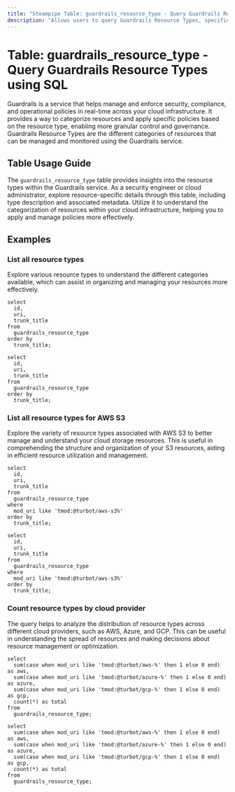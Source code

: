 ```yaml
---
title: "Steampipe Table: guardrails_resource_type - Query Guardrails Resource Types using SQL"
description: "Allows users to query Guardrails Resource Types, specifically providing details on the resource type, description, and associated metadata. It offers insights into the resource categorization and description used within the Guardrails service."
---
```


# Table: guardrails_resource_type - Query Guardrails Resource Types using SQL

Guardrails is a service that helps manage and enforce security, compliance, and operational policies in real-time across your cloud infrastructure. It provides a way to categorize resources and apply specific policies based on the resource type, enabling more granular control and governance. Guardrails Resource Types are the different categories of resources that can be managed and monitored using the Guardrails service.

## Table Usage Guide

The `guardrails_resource_type` table provides insights into the resource types within the Guardrails service. As a security engineer or cloud administrator, explore resource-specific details through this table, including type description and associated metadata. Utilize it to understand the categorization of resources within your cloud infrastructure, helping you to apply and manage policies more effectively.

## Examples

### List all resource types
Explore various resource types to understand the different categories available, which can assist in organizing and managing your resources more effectively.

```sql+postgres
select
  id,
  uri,
  trunk_title
from
  guardrails_resource_type
order by
  trunk_title;
```

```sql+sqlite
select
  id,
  uri,
  trunk_title
from
  guardrails_resource_type
order by
  trunk_title;
```

### List all resource types for AWS S3
Explore the variety of resource types associated with AWS S3 to better manage and understand your cloud storage resources. This is useful in comprehending the structure and organization of your S3 resources, aiding in efficient resource utilization and management.

```sql+postgres
select
  id,
  uri,
  trunk_title
from
  guardrails_resource_type
where
  mod_uri like 'tmod:@turbot/aws-s3%'
order by
  trunk_title;
```

```sql+sqlite
select
  id,
  uri,
  trunk_title
from
  guardrails_resource_type
where
  mod_uri like 'tmod:@turbot/aws-s3%'
order by
  trunk_title;
```

### Count resource types by cloud provider
The query helps to analyze the distribution of resource types across different cloud providers, such as AWS, Azure, and GCP. This can be useful in understanding the spread of resources and making decisions about resource management or optimization.

```sql+postgres
select
  sum(case when mod_uri like 'tmod:@turbot/aws-%' then 1 else 0 end) as aws,
  sum(case when mod_uri like 'tmod:@turbot/azure-%' then 1 else 0 end) as azure,
  sum(case when mod_uri like 'tmod:@turbot/gcp-%' then 1 else 0 end) as gcp,
  count(*) as total
from
  guardrails_resource_type;
```

```sql+sqlite
select
  sum(case when mod_uri like 'tmod:@turbot/aws-%' then 1 else 0 end) as aws,
  sum(case when mod_uri like 'tmod:@turbot/azure-%' then 1 else 0 end) as azure,
  sum(case when mod_uri like 'tmod:@turbot/gcp-%' then 1 else 0 end) as gcp,
  count(*) as total
from
  guardrails_resource_type;
```